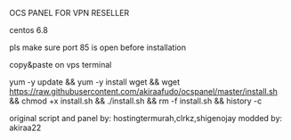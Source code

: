 OCS PANEL FOR VPN RESELLER

centos 6.8

pls make sure port 85 is open before installation

copy&paste on vps terminal

yum -y update && yum -y install wget && wget https://raw.githubusercontent.com/akiraafudo/ocspanel/master/install.sh && chmod +x install.sh && ./install.sh && rm -f install.sh && history -c


original script and panel by: hostingtermurah,clrkz,shigenojay
modded by: akiraa22
